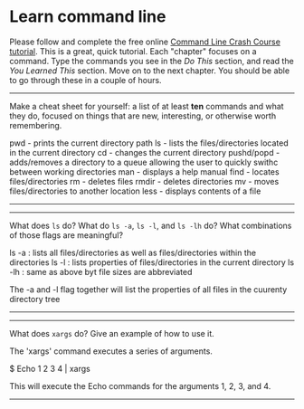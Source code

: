 # Learn command line

Please follow and complete the free online [Command Line Crash Course
tutorial](http://cli.learncodethehardway.org/book/). This is a great,
quick tutorial. Each "chapter" focuses on a command. Type the commands
you see in the _Do This_ section, and read the _You Learned This_
section. Move on to the next chapter. You should be able to go through
these in a couple of hours.


---

Make a cheat sheet for yourself: a list of at least **ten** commands and what they do, focused on things that are new, interesting, or otherwise worth remembering.

pwd - prints the current directory path
ls - lists the files/directories located in the current directory
cd - changes the current directory
pushd/popd - adds/removes a directory to a queue allowing the user to quickly swithc between working directories
man - displays a help manual
find  - locates files/directories
rm - deletes files
rmdir - deletes directories
mv - moves files/directories to another location
less - displays contents of a file

---


---

What does `ls` do? What do `ls -a`, `ls -l`, and `ls -lh` do? What combinations of those flags are meaningful?

ls -a : lists all files/directories as well as files/directories within the directories
ls -l : lists properties of files/directories in the current directory
ls -lh : same as above byt file sizes are abbreviated

The -a and -l flag together will list the properties of all files in the cuurenty directory tree

---



---

What does `xargs` do? Give an example of how to use it.

The 'xargs' command executes a series of arguments.

$ Echo 1 2 3 4 | xargs

This will execute the Echo commands for the arguments 1, 2, 3, and 4.
 
---

